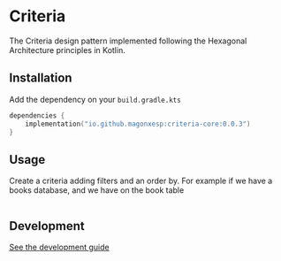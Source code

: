 # Criteria

The Criteria design pattern implemented following the Hexagonal Architecture principles in Kotlin.

## Installation

Add the dependency on your `build.gradle.kts`

```kotlin
dependencies {
    implementation("io.github.magonxesp:criteria-core:0.0.3")
}
```

## Usage

Create a criteria adding filters and an order by.
For example if we have a books database, and we have on the book table 

```kotlin

```

## Development

[See the development guide](./docs/development.md)
